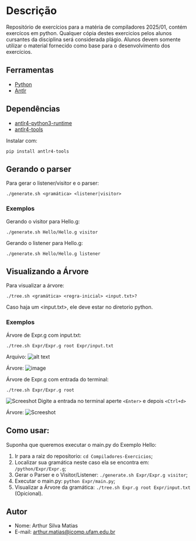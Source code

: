 # Descrição

Repositório de exercícios para a matéria de compiladores 2025/01, contém exercícos em python.
Qualquer cópia destes exercicios pelos alunos cursantes da disciplina será considerada plágio.
Alunos devem somente utilizar o material fornecido como base para o desenvolvimento dos exercícios.

## Ferramentas

- [Python](https://www.python.org/)
- [Antlr](https://www.antlr.org/)

## Dependências

- [antlr4-python3-runtime](https://pypi.org/project/antlr4-python3-runtime/)
- [antlr4-tools](https://github.com/antlr/antlr4-tools)

Instalar com:
```
pip install antlr4-tools
```
## Gerando o parser

Para gerar o listener/visitor e o parser:

```
./generate.sh <gramática> <listener|visitor>
```

### Exemplos

Gerando o visitor para Hello.g:

```
./generate.sh Hello/Hello.g visitor
```

Gerando o listener para Hello.g:

```
./generate.sh Hello/Hello.g listener
```
## Visualizando a Árvore

Para visualizar a árvore:

```
./tree.sh <gramática> <regra-inicial> <input.txt>?
```
Caso haja um <input.txt>, ele deve estar no diretorio python.

### Exemplos

Árvore de Expr.g com input.txt:
```
./tree.sh Expr/Expr.g root Expr/input.txt
```
Arquivo:
![alt text](https://i.imgur.com/1ItsaZD.png)

Árvore:
![image](https://imgur.com/YYKUqPo)

Árvore de Expr.g com entrada do terminal:
```
./tree.sh Expr/Expr.g root
```
![Screeshot](https://imgur.com/yCKJy5H)
Digite a entrada no terminal aperte ```<Enter>``` e depois ```<Ctrl+d>```

Árvore:
![Screeshot](https://imgur.com/xCGXLnS)


## Como usar:

Suponha que queremos executar o main.py do Exemplo Hello:

1. Ir para a raiz do repositorio: ```cd Compiladores-Exercicios```;
2. Localizar sua gramática neste caso ela se encontra em: ```/python/Expr/Expr.g```;
3. Gerar o Parser e o Visitor/Listener: ```./generate.sh Expr/Expr.g visitor```;
4. Executar o main.py: ```python Expr/main.py```;
5. Visualizar a Árvore da gramática: ```./tree.sh Expr.g root Expr/input.txt``` (Opicional).




## Autor

- Nome: Arthur Silva Matias
- E-mail: arthur.matias@icomp.ufam.edu.br

